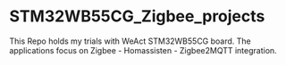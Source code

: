# STM32WB55CG_Zigbee_projects
This Repo holds my trials with WeAct STM32WB55CG board. The applications focus on Zigbee - Homassisten - Zigbee2MQTT integration.
